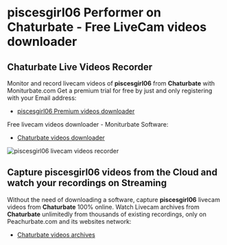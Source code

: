 # piscesgirl06 Performer on Chaturbate - Free LiveCam videos downloader

## Chaturbate Live Videos Recorder

Monitor and record livecam videos of **piscesgirl06** from **Chaturbate** with Moniturbate.com
Get a premium trial for free by just and only registering with your Email address:
* [piscesgirl06 Premium videos downloader](https://moniturbate.com/request-demo-licence-key.html)

Free livecam videos downloader - Moniturbate Software:
* [Chaturbate videos downloader](https://moniturbate.com/moniturbate-download-software.html)

![piscesgirl06 livecam videos recorder](https://peachurnet.com/templates/moniturbate-software.png)


## Capture piscesgirl06 videos from the Cloud and watch your recordings on Streaming

Without the need of downloading a software, capture **piscesgirl06** livecam videos from **Chaturbate** 100% online.
Watch Livecam archives from **Chaturbate** unlimitedly from thousands of existing recordings, only on Peachurbate.com and its websites network:
* [Chaturbate videos archives](https://peachurnet.com/)